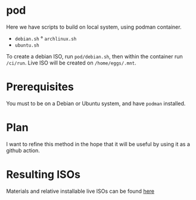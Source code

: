 # pod

Here we have scripts to build on local system, using podman container.

* `debian.sh`
° `archlinux.sh`
* `ubuntu.sh`

To create a debian ISO, run `pod/debian.sh`, then within the container run `/ci/run`. Live ISO will be created on `/home/eggs/.mnt`.

# Prerequisites
You must to be on a Debian or Ubuntu system, and have `podman` installed.

# Plan
I want to refine this method in the hope that it will be useful by using it as a github action.

# Resulting ISOs
Materials and relative installable live ISOs can be found [here](https://drive.google.com/drive/folders/15jAwpk-k27dSuqD4iUZkjADgh9-tRI-4?dmr=1&ec=wgc-drive-globalnav-goto)
